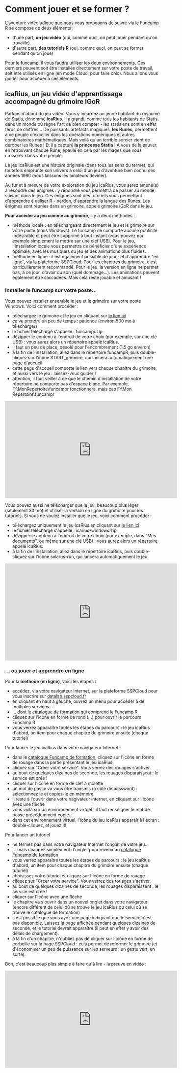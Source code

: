 # Comment jouer et se former ?

L'aventure vidéoludique que nous vous proposons de suivre via le Funcamp R se compose de deux éléments :

- d'une part, **un jeu vidéo** (oui, comme quoi, on peut jouer pendant qu'on travaille).
- d'autre part, **des tutoriels R** (oui, comme quoi, on peut se former pendant qu'on joue)

Pour le funcamp, il vous faudra utiliser les deux environnements. Ces derniers peuvent soit être installés directement sur votre poste de travail, soit être utilisés en ligne (en mode Cloud, pour faire chic). Nous allons vous guider pour accéder à ces éléments.


## icaRius, un jeu vidéo d'apprentissage accompagné du grimoire IGoR

Parlons d'abord du jeu vidéo. Vous y incarnez un jeune habitant du royaume de Statis, dénommé **icaRius**. Il a grandi, comme tous les habitants de Statis, dans un monde où règne l'art de bien compter - les statisiens sont en effet férus de chiffres... De puissants artefacts magiques, **les Runes**, permettent à ce peuple d'exceller dans les opérations numériques et autres combinatoires mathématiques. Mais voilà qu'un terrible sorcier vient de dérober les Runes ! Et il a capturé **la princesse Statia** ! A vous de la sauver, en retrouvant chaque Rune, épaulé en cela par les mages que vous croiserez dans votre périple.

Le jeu icaRius est une histoire originale (dans tous les sens du terme), qui toutefois emprunte son univers à celui d'un jeu d'aventure bien connu des années 1990 (nous laissons les amateurs deviner). 

Au fur et à mesure de votre exploration du jeu icaRius, vous serez amené(e) à résoudre des énigmes : y répondre vous permettra de passer au monde suivant dans le jeu. Ces énigmes sont des tutoriels vous permettant d'apprendre à utiliser R - pardon, d'apprendre la langue des Runes. Les énigmes sont réunies dans un grimoire, appelé grimoire IGoR dans le jeu. 


**Pour accéder au jeu comme au grimoire**, il y a deux méthodes :

- méthode locale : en téléchargeant directement le jeu et le grimoire sur votre poste (sous Windows). Le funcamp ne comporte aucune publicité indésirable et peut être supprimé à tout instant (vous pouvez par exemple simplement le mettre sur une clef USB). Pour le jeu, l'installation locale vous permettra de bénéficier d'une expérience optimale, avec les musiques du jeu et des animations plus fluides.
- méthode en ligne : il est également possible de jouer et d'apprendre "en ligne", via la plateforme SSPCloud. Pour les chapitres du grimoire, c'est particulièrement recommandé. Pour le jeu, la version en ligne ne permet pas, à ce jour, d'avoir du son (quel dommage...). Les animations peuvent également être saccadées. Mais cela reste jouable et amusant !


### Installer le funcamp sur votre poste...

Vous pouvez installer ensemble le jeu et le grimoire sur votre poste Windows. Voici comment procéder :

- téléchargez le grimoire et le jeu en cliquant sur [le lien ici](https://minio.lab.sspcloud.fr/funcampr/funcampr.zip)
- ça va prendre un peu de temps : patience (environ 500 mo à télécharger)
- le fichier téléchargé s'appelle : funcampr.zip  
- dézipper le contenu à l'endroit de votre choix (par exemple, sur une clé USB) : vous aurez alors un répertoire appelé icaRius.
- il faut un peu de place, désolé pour l'encombrement (1,5 go environ)
- à la fin de l'installation, allez dans le répertoire funcampR, puis double-cliquez sur l'icône START_grimoire, qui lancera automatiquement une page d'accueil.
- cette page d'accueil comporte le lien vers chaque chapitre du grimoire, et aussi vers le jeu : laissez-vous guider !
- attention, il faut veiller à ce que le chemin d'installation de votre répertoire ne comporte pas d'espace blanc. Par exemple, F:\MonRepertoire\funcampr  fonctionnera, mais pas F:\Mon Repertoire\funcampr

<iframe width="560" height="315" src="https://www.youtube.com/embed/44b7bTG601I" frameborder="0" allow="accelerometer; autoplay; encrypted-media; gyroscope; picture-in-picture" allowfullscreen></iframe>

Vous pouvez aussi ne télécharger que le jeu, beaucoup plus léger (seulement 30 mo) et utiliser la version en ligne du grimoire pour les tutoriels. Si vous ne voulez installer que le jeu, voici comment procéder :

- téléchargez uniquement le jeu icaRius en cliquant sur [le lien ici](https://minio.lab.sspcloud.fr/funcampr/icaRius-windows.zip)
- le fichier téléchargé s'appelle : icarius-windows.zip  
- dézipper le contenu à l'endroit de votre choix (par exemple, dans "Mes documents", ou même sur une clé USB) : vous aurez alors un répertoire appelé icaRius.
- à la fin de l'installation, allez dans le répertoire icaRius, puis double-cliquez sur l'icône solarus-run, qui lancera automatiquement le jeu.

<iframe width="560" height="315" src="https://www.youtube.com/embed/44b7bTG601I" frameborder="0" allow="accelerometer; autoplay; encrypted-media; gyroscope; picture-in-picture" allowfullscreen></iframe>


### ... ou jouer et apprendre en ligne

Pour la **méthode (en ligne)**, voici les étapes :

- accédez, via votre navigateur Internet, sur la plateforme SSPCloud pour vous inscrire sur [datalab.sspcloud.fr](https://datalab.sspcloud.fr)
- en cliquant en haut à gauche, ouvrez un menu pour accéder à de multiples services...
- ... dont le [catalogue de formation](https://datalab.sspcloud.fr/trainings) qui comprend le [Funcamp R](https://datalab.sspcloud.fr/trainings/FuncampR)
- cliquez sur l'icône en forme de rond (...) pour ouvrir le parcours Funcamp R
- vous verrez apparaître toutes les étapes du parcours : le jeu icaRius d'abord, un item pour chaque chapitre du grimoire ensuite (chaque tutoriel)

Pour lancer le jeu icaRius dans votre navigateur Internet :
- dans le [catalogue Funcamp de formation](https://datalab.sspcloud.fr/trainings/FuncampR), cliquez sur l'icône en forme de rouage dans la partie présentant le jeu icaRius.
- cliquez sur "Créer votre service". Vous verrez des rouages s'activer.
- au bout de quelques dizaines de seconde, les rouages disparaissent : le service est créé !
- cliquer sur l'icône en forme de clef à molette
- un mot de passe va vous être transmis (à côté de password) : sélectionnez le et copiez-le en mémoire
- il reste à l'ouvrir dans votre nagivateur internet, en cliquant sur l'icône avec une flèche
- vous voilà sur un environnement virtuel : il faut renseigner le mot de passe précédemment copié...
- dans cet environnement virtuel, l'icône du jeu icaRius apparaît à l'écran : double-cliquez, et jouez !!!

Pour lancer un tutoriel
- ne fermez pas dans votre navigateur Internet l'onglet de votre jeu...
- ... mais changez simplement d'onglet pour revenir au [catalogue Funcamp de formation](https://datalab.sspcloud.fr/trainings/FuncampR)
- vous verrez apparaître toutes les étapes du parcours : le jeu icaRius d'abord, un item pour chaque chapitre du grimoire ensuite (chaque tutoriel)
- choisissez votre tutoriel et cliquez sur l'icône en forme de rouage.
- cliquez sur "Créer votre service". Vous verrez des rouages s'activer.
- au bout de quelques dizaines de seconde, les rouages disparaissent : le service est créé !
- cliquer sur l'icône avec une flèche
- le chapitre va s'ouvrir dans un nouvel onglet dans votre navigateur (encore différent de celui où se trouve le jeu icaRius ou celui où se trouve le catalogue de formation)
- il est possible que vous ayez une page indiquant que le service n'est pas disponible. Laissez la page affichée pendant quelques dizaines de seconde, et le tutoriel devrait apparaître (il peut en effet y avoir des délais de chargement).
- à la fin d'un chapitre, n'oubliez pas de cliquer sur l'icône en forme de corbeille sur la page SSPCloud : cela permet de refermer le grimoire (et d'économiser un peu de puissance sur les serveurs : un geste vert, en sorte).

Bon, c'est beaucoup plus simple à faire qu'à lire - la preuve en vidéo :
<iframe width="560" height="315" src="https://www.youtube.com/embed/-C3J3KbPXpg" frameborder="0" allow="accelerometer; autoplay; clipboard-write; encrypted-media; gyroscope; picture-in-picture" allowfullscreen></iframe>

